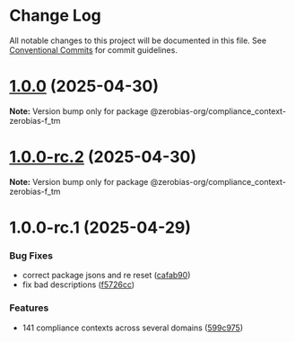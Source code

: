 # Change Log

All notable changes to this project will be documented in this file.
See [Conventional Commits](https://conventionalcommits.org) for commit guidelines.

# [1.0.0](https://github.com/zerobias-org/compliance_context/compare/@zerobias-org/compliance_context-zerobias-f_tm@1.0.0-rc.2...@zerobias-org/compliance_context-zerobias-f_tm@1.0.0) (2025-04-30)

**Note:** Version bump only for package @zerobias-org/compliance_context-zerobias-f_tm





# [1.0.0-rc.2](https://github.com/zerobias-org/compliance_context/compare/@zerobias-org/compliance_context-zerobias-f_tm@1.0.0-rc.1...@zerobias-org/compliance_context-zerobias-f_tm@1.0.0-rc.2) (2025-04-30)

**Note:** Version bump only for package @zerobias-org/compliance_context-zerobias-f_tm





# 1.0.0-rc.1 (2025-04-29)


### Bug Fixes

* correct package jsons and re reset ([cafab90](https://github.com/zerobias-org/compliance_context/commit/cafab90b3771e45ffeefa4ea2dca415266baa99f))
* fix bad descriptions ([f5726cc](https://github.com/zerobias-org/compliance_context/commit/f5726cc749df176f6d8e37f3d2ed07b1302f60e5))


### Features

* 141 compliance contexts across several domains ([599c975](https://github.com/zerobias-org/compliance_context/commit/599c975fcf3da5bbfffe4113c7f5f793e5231e68))
